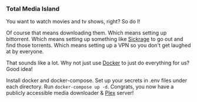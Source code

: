 ### Total Media Island

You want to watch movies and tv shows, right? So do I!

Of course that means downloading them. Which means setting up bittorrent. Which means setting up something like [Sickrage](http://sickrage.tv) to go out and find those torrents. Which means setting up a VPN so you don't get laughed at by everyone.

That sounds like a lot. Why not just use [Docker](http://docker.com) to just do everything for us? Good idea!

Install docker and docker-compose. Set up your secrets in .env files under each directory. Run `docker-compose up -d`. Congrats, you now have a publicly accessible media downloader & [Plex](http://plex.tv) server!
